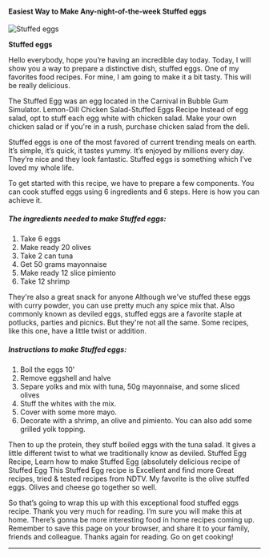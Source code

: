             

#### Easiest Way to Make Any-night-of-the-week Stuffed eggs

![Stuffed eggs](https://img-global.cpcdn.com/recipes/5119018968023040/751x532cq70/stuffed-eggs-recipe-main-photo.jpg)

**Stuffed eggs**

Hello everybody, hope you’re having an incredible day today. Today, I will show you a way to prepare a distinctive dish, stuffed eggs. One of my favorites food recipes. For mine, I am going to make it a bit tasty. This will be really delicious.

The Stuffed Egg was an egg located in the Carnival in Bubble Gum Simulator. Lemon-Dill Chicken Salad-Stuffed Eggs Recipe Instead of egg salad, opt to stuff each egg white with chicken salad. Make your own chicken salad or if you're in a rush, purchase chicken salad from the deli.

Stuffed eggs is one of the most favored of current trending meals on earth. It’s simple, it’s quick, it tastes yummy. It’s enjoyed by millions every day. They’re nice and they look fantastic. Stuffed eggs is something which I’ve loved my whole life.

To get started with this recipe, we have to prepare a few components. You can cook stuffed eggs using 6 ingredients and 6 steps. Here is how you can achieve it.

##### The ingredients needed to make Stuffed eggs:

1.  Take 6 eggs
2.  Make ready 20 olives
3.  Take 2 can tuna
4.  Get 50 grams mayonnaise
5.  Make ready 12 slice pimiento
6.  Take 12 shrimp

They're also a great snack for anyone Although we've stuffed these eggs with curry powder, you can use pretty much any spice mix that. Also commonly known as deviled eggs, stuffed eggs are a favorite staple at potlucks, parties and picnics. But they're not all the same. Some recipes, like this one, have a little twist or addition.

##### Instructions to make Stuffed eggs:

1.  Boil the eggs 10'
2.  Remove eggshell and halve
3.  Separe yolks and mix with tuna, 50g mayonnaise, and some sliced olives
4.  Stuff the whites with the mix.
5.  Cover with some more mayo.
6.  Decorate with a shrimp, an olive and pimiento. You can also add some grilled yolk topping.

Then to up the protein, they stuff boiled eggs with the tuna salad. It gives a little different twist to what we traditionally know as deviled. Stuffed Egg Recipe, Learn how to make Stuffed Egg (absolutely delicious recipe of Stuffed Egg This Stuffed Egg recipe is Excellent and find more Great recipes, tried & tested recipes from NDTV. My favorite is the olive stuffed eggs. Olives and cheese go together so well.

So that’s going to wrap this up with this exceptional food stuffed eggs recipe. Thank you very much for reading. I’m sure you will make this at home. There’s gonna be more interesting food in home recipes coming up. Remember to save this page on your browser, and share it to your family, friends and colleague. Thanks again for reading. Go on get cooking!

* * *